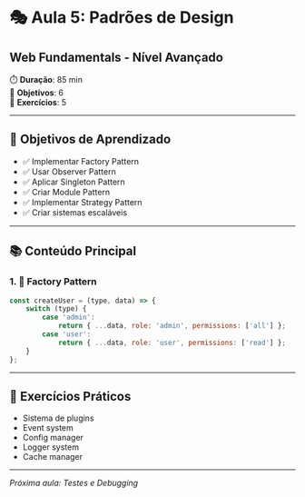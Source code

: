 # 🎭 Aula 5: Padrões de Design
## Web Fundamentals - Nível Avançado

⏱️ **Duração**: 85 min  
🎯 **Objetivos**: 6  
🧪 **Exercícios**: 5  

---

## 🎯 Objetivos de Aprendizado
- ✅ Implementar Factory Pattern
- ✅ Usar Observer Pattern
- ✅ Aplicar Singleton Pattern
- ✅ Criar Module Pattern
- ✅ Implementar Strategy Pattern
- ✅ Criar sistemas escaláveis

---

## 📚 Conteúdo Principal

### 1. 🌟 Factory Pattern
```javascript
const createUser = (type, data) => {
    switch (type) {
        case 'admin':
            return { ...data, role: 'admin', permissions: ['all'] };
        case 'user':
            return { ...data, role: 'user', permissions: ['read'] };
    }
};
```

---

## 🧪 Exercícios Práticos
- Sistema de plugins
- Event system
- Config manager
- Logger system
- Cache manager

---

*Próxima aula: Testes e Debugging*
